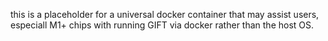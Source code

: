 this is a placeholder for a universal docker container that may assist users, especiall M1+ chips with running GIFT via docker rather than the host OS.

